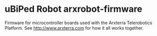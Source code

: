 uBiPed Robot arxrobot-firmware
=================

Firmware for microcontroller boards used with the Arxterra Telerobotics Platform.  See http://www.arxterra.com for how it all works together.
